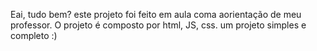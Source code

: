 Eai, tudo bem? 
este projeto foi feito em aula coma aorientação de meu professor.
O projeto é composto por html, JS, css. um projeto simples e completo :)
